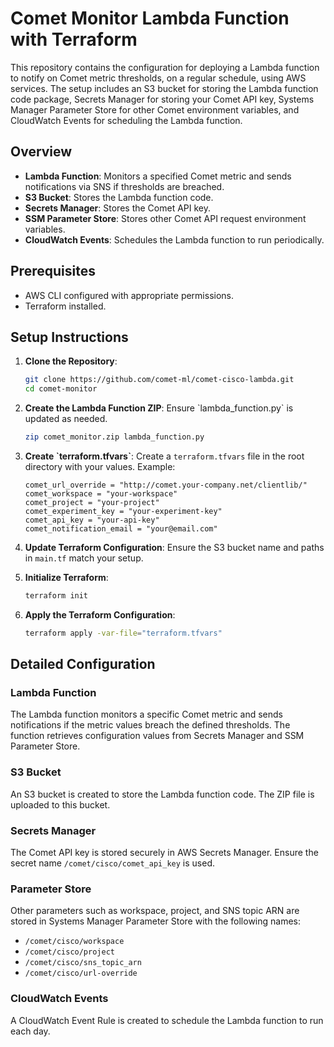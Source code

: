 
# Comet Monitor Lambda Function with Terraform

This repository contains the configuration for deploying a Lambda function to notify on Comet metric thresholds, on a regular schedule, using AWS services. The setup includes an S3 bucket for storing the Lambda function code package, Secrets Manager for storing your Comet API key, Systems Manager Parameter Store for other Comet environment variables, and CloudWatch Events for scheduling the Lambda function.

## Overview

- **Lambda Function**: Monitors a specified Comet metric and sends notifications via SNS if thresholds are breached.
- **S3 Bucket**: Stores the Lambda function code.
- **Secrets Manager**: Stores the Comet API key.
- **SSM Parameter Store**: Stores other Comet API request environment variables.
- **CloudWatch Events**: Schedules the Lambda function to run periodically.

## Prerequisites

- AWS CLI configured with appropriate permissions.
- Terraform installed.

## Setup Instructions

1. **Clone the Repository**:
    ```sh
    git clone https://github.com/comet-ml/comet-cisco-lambda.git
    cd comet-monitor
    ```

2. **Create the Lambda Function ZIP**:
    Ensure \`lambda_function.py\` is updated as needed.
    ```sh
    zip comet_monitor.zip lambda_function.py
    ```

3. **Create \`terraform.tfvars\`**:
    Create a `terraform.tfvars` file in the root directory with your values. Example:
    ```hcl
    comet_url_override = "http://comet.your-company.net/clientlib/"
    comet_workspace = "your-workspace"
    comet_project = "your-project"
    comet_experiment_key = "your-experiment-key"
    comet_api_key = "your-api-key"
    comet_notification_email = "your@email.com"
    ```

4. **Update Terraform Configuration**:
    Ensure the S3 bucket name and paths in `main.tf` match your setup.

5. **Initialize Terraform**:
    ```sh
    terraform init
    ```

6. **Apply the Terraform Configuration**:
    ```sh
    terraform apply -var-file="terraform.tfvars"
    ```

## Detailed Configuration

### Lambda Function

The Lambda function monitors a specific Comet metric and sends notifications if the metric values breach the defined thresholds. The function retrieves configuration values from Secrets Manager and SSM Parameter Store.

### S3 Bucket

An S3 bucket is created to store the Lambda function code. The ZIP file is uploaded to this bucket.

### Secrets Manager

The Comet API key is stored securely in AWS Secrets Manager. Ensure the secret name `/comet/cisco/comet_api_key` is used.

### Parameter Store

Other parameters such as workspace, project, and SNS topic ARN are stored in Systems Manager Parameter Store with the following names:
- `/comet/cisco/workspace`
- `/comet/cisco/project`
- `/comet/cisco/sns_topic_arn`
- `/comet/cisco/url-override`

### CloudWatch Events

A CloudWatch Event Rule is created to schedule the Lambda function to run each day.
